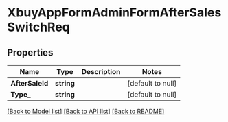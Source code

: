 # XbuyAppFormAdminFormAfterSalesSwitchReq

## Properties
Name | Type | Description | Notes
------------ | ------------- | ------------- | -------------
**AfterSaleId** | **string** |  | [default to null]
**Type_** | **string** |  | [default to null]

[[Back to Model list]](../README.md#documentation-for-models) [[Back to API list]](../README.md#documentation-for-api-endpoints) [[Back to README]](../README.md)

